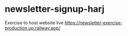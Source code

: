 # newsletter-signup-harj
Exercise to host website live
https://newsletter-exercise-production.up.railway.app/
